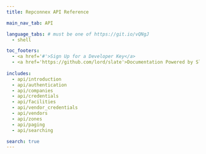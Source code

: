 ```yaml
---
title: Repconnex API Reference

main_nav_tab: API

language_tabs: # must be one of https://git.io/vQNgJ
  - shell  

toc_footers:
  - <a href='#'>Sign Up for a Developer Key</a>
  - <a href='https://github.com/lord/slate'>Documentation Powered by Slate</a>
  
includes:
  - api/introduction
  - api/authentication    
  - api/companies
  - api/credentials
  - api/facilities
  - api/vendor_credentials
  - api/vendors
  - api/zones
  - api/paging
  - api/searching  

search: true
---
```

